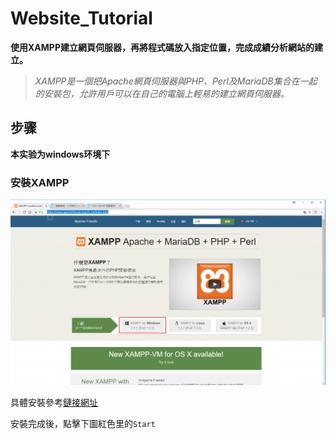 # Website_Tutorial 



**使用XAMPP建立網頁伺服器，再將程式碼放入指定位置，完成成績分析網站的建立。** 
> *XAMPP是一個把Apache網頁伺服器與PHP、Perl及MariaDB集合在一起的安裝包，允許用戶可以在自己的電腦上輕易的建立網頁伺服器。*



## **步骤**
**本实验为windows环境下**
### 安裝XAMPP

![](https://github.com/fcu-d0573754/website_tutorial/raw/master/Picture/xampp.png)

具體安裝參考[鏈接網址](https://ithelp.ithome.com.tw/articles/10197921)

安裝完成後，點擊下圖紅色里的`Start`
